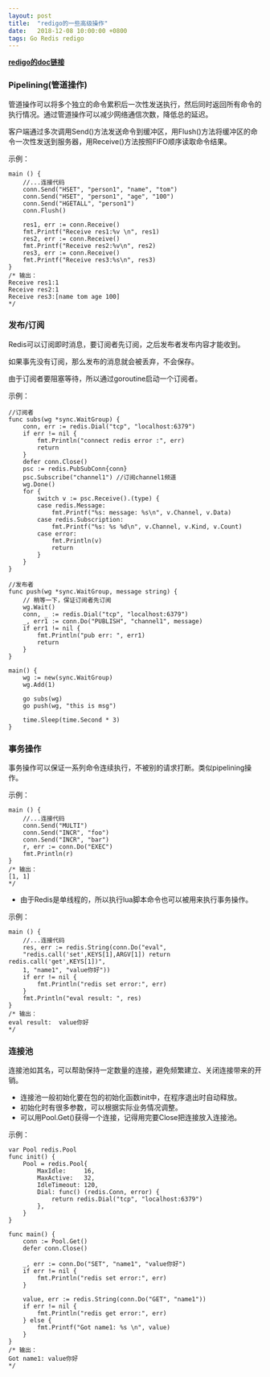 ```yaml
---
layout: post
title:  "redigo的一些高级操作"
date:   2018-12-08 10:00:00 +0800
tags: Go Redis redigo
---
```

**[redigo的doc链接](https://godoc.org/github.com/garyburd/redigo/redis)**

### Pipelining(管道操作)
管道操作可以将多个独立的命令累积后一次性发送执行，然后同时返回所有命令的执行情况。通过管道操作可以减少网络通信次数，降低总的延迟。

客户端通过多次调用Send()方法发送命令到缓冲区，用Flush()方法将缓冲区的命令一次性发送到服务器，用Receive()方法按照FIFO顺序读取命令结果。

示例：
```
main () {
	//...连接代码
	conn.Send("HSET", "person1", "name", "tom")
	conn.Send("HSET", "person1", "age", "100")
	conn.Send("HGETALL", "person1")
	conn.Flush()

	res1, err := conn.Receive()
	fmt.Printf("Receive res1:%v \n", res1)
	res2, err := conn.Receive()
	fmt.Printf("Receive res2:%v\n", res2)
	res3, err := conn.Receive()
	fmt.Printf("Receive res3:%s\n", res3)
}
/* 输出：
Receive res1:1 
Receive res2:1
Receive res3:[name tom age 100]
*/
```

### 发布/订阅
Redis可以订阅即时消息，要订阅者先订阅，之后发布者发布内容才能收到。

如果事先没有订阅，那么发布的消息就会被丢弃，不会保存。

由于订阅者要阻塞等待，所以通过goroutine启动一个订阅者。

示例：
```
//订阅者
func subs(wg *sync.WaitGroup) {
	conn, err := redis.Dial("tcp", "localhost:6379")
	if err != nil {
		fmt.Println("connect redis error :", err)
		return
	}
	defer conn.Close()
	psc := redis.PubSubConn{conn}
	psc.Subscribe("channel1") //订阅channel1频道
	wg.Done()
	for {
		switch v := psc.Receive().(type) {
		case redis.Message:
			fmt.Printf("%s: message: %s\n", v.Channel, v.Data)
		case redis.Subscription:
			fmt.Printf("%s: %s %d\n", v.Channel, v.Kind, v.Count)
		case error:
			fmt.Println(v)
			return
		}
	}
}

//发布者
func push(wg *sync.WaitGroup, message string) {
	// 稍等一下，保证订阅者先订阅
	wg.Wait()
	conn, _ := redis.Dial("tcp", "localhost:6379")
	_, err1 := conn.Do("PUBLISH", "channel1", message)
	if err1 != nil {
		fmt.Println("pub err: ", err1)
		return
	}
}

main() {
	wg := new(sync.WaitGroup)
	wg.Add(1)

	go subs(wg)
	go push(wg, "this is msg")

	time.Sleep(time.Second * 3)
}
```

### 事务操作
事务操作可以保证一系列命令连续执行，不被别的请求打断。类似pipelining操作。

示例：
```
main () {
    //...连接代码
    conn.Send("MULTI")
    conn.Send("INCR", "foo")
    conn.Send("INCR", "bar")
    r, err := conn.Do("EXEC")
    fmt.Println(r)
}
/* 输出：
[1, 1]
*/
```

* 由于Redis是单线程的，所以执行lua脚本命令也可以被用来执行事务操作。

示例：
```
main () {
	//...连接代码
	res, err := redis.String(conn.Do("eval", 
	"redis.call('set',KEYS[1],ARGV[1]) return redis.call('get',KEYS[1])", 
	1, "name1", "value你好"))
	if err != nil {
		fmt.Println("redis set error:", err)
	}
	fmt.Println("eval result: ", res)
}
/* 输出：
eval result:  value你好
*/
```

### 连接池
连接池如其名，可以帮助保持一定数量的连接，避免频繁建立、关闭连接带来的开销。

* 连接池一般初始化要在包的初始化函数init中，在程序退出时自动释放。
* 初始化时有很多参数，可以根据实际业务情况调整。
* 可以用Pool.Get()获得一个连接，记得用完要Close把连接放入连接池。

示例：
```
var Pool redis.Pool
func init() {
	Pool = redis.Pool{
		MaxIdle:     16,
		MaxActive:   32,
		IdleTimeout: 120,
		Dial: func() (redis.Conn, error) {
			return redis.Dial("tcp", "localhost:6379")
		},
	}
}

func main() {
	conn := Pool.Get()
	defer conn.Close()
	
	_, err := conn.Do("SET", "name1", "value你好")
	if err != nil {
		fmt.Println("redis set error:", err)
	}
	
	value, err := redis.String(conn.Do("GET", "name1"))
	if err != nil {
		fmt.Println("redis get error:", err)
	} else {
		fmt.Printf("Got name1: %s \n", value)
	}
}
/* 输出：
Got name1: value你好
*/
```
